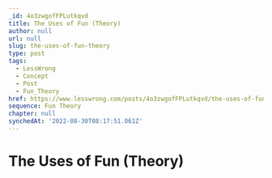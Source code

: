 ```yaml
---
_id: 4o3zwgofFPLutkqvd
title: The Uses of Fun (Theory)
author: null
url: null
slug: the-uses-of-fun-theory
type: post
tags:
  - LessWrong
  - Concept
  - Post
  - Fun_Theory
href: https://www.lesswrong.com/posts/4o3zwgofFPLutkqvd/the-uses-of-fun-theory
sequence: Fun Theory
chapter: null
synchedAt: '2022-08-30T08:17:51.061Z'
---
```


# The Uses of Fun (Theory)
